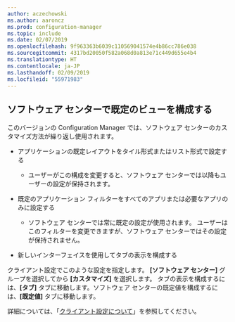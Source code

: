 ```yaml
---
author: aczechowski
ms.author: aaroncz
ms.prod: configuration-manager
ms.topic: include
ms.date: 02/07/2019
ms.openlocfilehash: 9f963363b6039c110569041574e4b86cc786e038
ms.sourcegitcommit: 4317bd20050f582a068d0a813e71c449d655e4b4
ms.translationtype: HT
ms.contentlocale: ja-JP
ms.lasthandoff: 02/09/2019
ms.locfileid: "55971983"
---
```

## <a name="bkmk_swctr"></a> ソフトウェア センターで既定のビューを構成する
<!--3612112-->

このバージョンの Configuration Manager では、ソフトウェア センターのカスタマイズ方法が繰り返し使用されます。
 
- アプリケーションの既定レイアウトをタイル形式またはリスト形式で設定する  

    - ユーザーがこの構成を変更すると、ソフトウェア センターでは以降もユーザーの設定が保持されます。  

- 既定のアプリケーション フィルターをすべてのアプリまたは必要なアプリのみに設定する  

    - ソフトウェア センターでは常に既定の設定が使用されます。 ユーザーはこのフィルターを変更できますが、ソフトウェア センターではその設定が保持されません。  

- 新しいインターフェイスを使用してタブの表示を構成する  

クライアント設定でこのような設定を指定します。 **[ソフトウェア センター]** グループを選択してから **[カスタマイズ]** を選択します。 タブの表示を構成するには、**[タブ]** タブに移動します。ソフトウェア センターの既定値を構成するには、**[既定値]** タブに移動します。 

詳細については、「[クライアント設定について](/sccm/core/clients/deploy/about-client-settings#software-center)」を参照してください。

